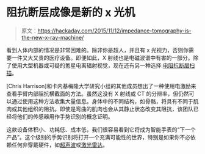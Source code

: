 # 阻抗断层成像是新的 x 光机

> 原文：<https://hackaday.com/2015/11/12/impedance-tomography-is-the-new-x-ray-machine/>

看到人体内部的情况是非常困难的。除非你是超人，并且有 x 光视力，否则你需要一件又大又贵的医疗设备。即便如此，X 射线也是电磁波谱中有害的一部分。除了使用大型机器或可疑的氪星电离辐射视觉，现在还有另一种选择:[电阻抗断层扫描](http://www.chrisharrison.net/index.php/Research/Tomo)。

[Chris Harrison]和卡内基梅隆大学研究小组的其他成员想出了一种使用电激励来查看手臂内部阻抗横截面的方法。虽然这没有 X 射线或 CT 的分辨率，但仍然可以通过使用这种方法收集大量信息。身体中的不同结构，如骨骼，将具有不同于肌肉或其他组织的阻抗。即使是弯曲的肌肉也会从其静止状态改变其阻抗，该团队已经将他们的传感器用作手势识别的概念证明。

这款设备体积小、功耗低、成本低，我们很容易看到它将成为智能手表的“下一个产品”。这个级别的手势识别将打开一个充满可能性的世界，特别是如果你不必依赖任何非穿戴硬件，如[超声波](https://hackaday.com/2014/04/05/gesture-recognition-using-ultrasound/)或[激光雷达](https://hackaday.com/2012/05/16/3d-gesture-tracking-with-lidar/)。